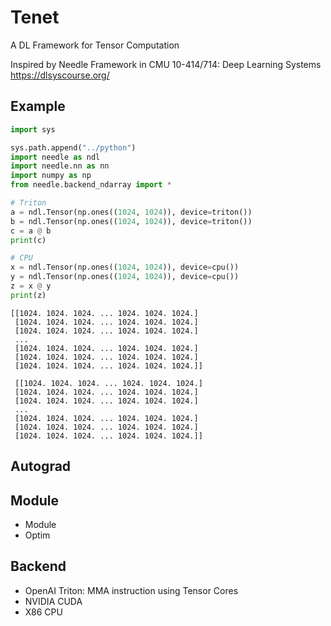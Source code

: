 # Tenet
A DL Framework for Tensor Computation

Inspired by Needle Framework in CMU 10-414/714: Deep Learning Systems
https://dlsyscourse.org/


## Example
```python
import sys

sys.path.append("../python")
import needle as ndl
import needle.nn as nn
import numpy as np
from needle.backend_ndarray import *

# Triton
a = ndl.Tensor(np.ones((1024, 1024)), device=triton())
b = ndl.Tensor(np.ones((1024, 1024)), device=triton())
c = a @ b
print(c)

# CPU
x = ndl.Tensor(np.ones((1024, 1024)), device=cpu())
y = ndl.Tensor(np.ones((1024, 1024)), device=cpu())
z = x @ y
print(z)
```


```
[[1024. 1024. 1024. ... 1024. 1024. 1024.]
 [1024. 1024. 1024. ... 1024. 1024. 1024.]
 [1024. 1024. 1024. ... 1024. 1024. 1024.]
 ...
 [1024. 1024. 1024. ... 1024. 1024. 1024.]
 [1024. 1024. 1024. ... 1024. 1024. 1024.]
 [1024. 1024. 1024. ... 1024. 1024. 1024.]]

 [[1024. 1024. 1024. ... 1024. 1024. 1024.]
 [1024. 1024. 1024. ... 1024. 1024. 1024.]
 [1024. 1024. 1024. ... 1024. 1024. 1024.]
 ...
 [1024. 1024. 1024. ... 1024. 1024. 1024.]
 [1024. 1024. 1024. ... 1024. 1024. 1024.]
 [1024. 1024. 1024. ... 1024. 1024. 1024.]]
 ```

## Autograd

## Module
+ Module
+ Optim

## Backend
+ OpenAI Triton: MMA instruction using Tensor Cores
+ NVIDIA CUDA
+ X86 CPU

